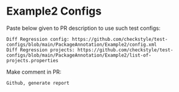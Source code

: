 # Example2 Configs
Paste below given to PR description to use such test configs:
```
Diff Regression config: https://github.com/checkstyle/test-configs/blob/main/PackageAnnotation/Example2/config.xml
Diff Regression projects: https://github.com/checkstyle/test-configs/blob/main/PackageAnnotation/Example2/list-of-projects.properties
```
Make comment in PR:
```
Github, generate report
```
